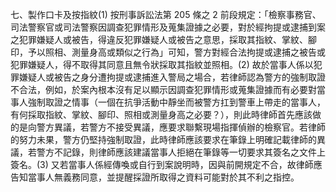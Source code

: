 七、製作口卡及按指紋(1) 按刑事訴訟法第 205 條之 2 前段規定：「檢察事務官、司法警察官或司法警察因調查犯罪情形及蒐集證據之必要，對於經拘提或逮捕到案之犯罪嫌疑人或被告，得違反犯罪嫌疑人或被告之意思，採取其指紋、掌紋、腳印，予以照相、測量身高或類似之行為」可知，警方對經合法拘提或逮捕之被告或犯罪嫌疑人，得不取得其同意且無令狀採取其指紋並照相。(2) 故於當事人係以犯罪嫌疑人或被告之身分遭拘提或逮捕進入警局之場合，若律師認為警方的強制取證不合法，例如，於案內根本沒有足以顯示因調查犯罪情形或蒐集證據而有必要對當事人強制取證之情事（一個在抗爭活動中靜坐而被警方扛到警車上帶走的當事人，有何採取指紋、掌紋、腳印、照相或測量身高之必要？），則此時律師首先應該做的是向警方異議，若警方不接受異議，應要求聯繫現場指揮偵辦的檢察官。若律師的努力未果，警方仍堅持強制取證，此時律師應該要求在筆錄上明確記載律師的異議，若警方不記錄，則律師應該建議當事人拒絕在筆錄等一切要求其簽名之文件上簽名。(3) 又若當事人係經傳喚或自行到案說明時，因與前開規定不合，故律師應告知當事人無義務同意，並提醒採證所取得之資料可能對於其不利之指控。
